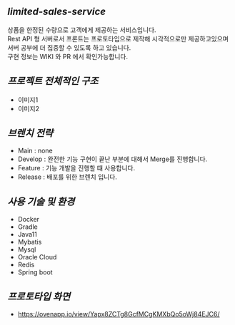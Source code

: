 _limited-sales-service_
---
상품을 한정된 수량으로 고객에게 제공하는 서비스입니다.<br>
Rest API 형 서버로서 프론트는 프로토타입으로 제작해 시각적으로만 제공하고있으며<br>
서버 공부에 더 집중할 수 있도록 하고 있습니다.<br>
구현 정보는 WIKI 와 PR 에서 확인가능합니다.

_프로젝트 전체적인 구조_
---
- 이미지1
- 이미지2


_브렌치 전략_
---
- Main    : none
- Develop : 완전한 기능 구현이 끝난 부분에 대해서 Merge를 진행합니다.
- Feature : 기능 개발을 진행할 떄 사용합니다.
- Release : 배포를 위한 브렌치 입니다.

_사용 기술 및 환경_
---
- Docker
- Gradle
- Java11
- Mybatis
- Mysql
- Oracle Cloud
- Redis
- Spring boot

_프로토타입 화면_
---
- https://ovenapp.io/view/Yapx8ZCTg8GcfMCgKMXbQo5oWj84EJC6/
